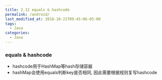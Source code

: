 ```yaml
---
title: 2.12 equals & hashcode
permalink: /android/
last_modified_at: 2018-10-21T09:45:06-05:00
tags:
  - Java
categories:
  - Java
---
```


### equals & hashcode
* hashcode用于HashMap等hash存储容器
* hashMap会使用equals判断key是否相同, 因此需要根据规则复写hashcode
